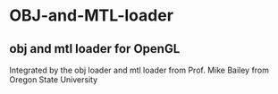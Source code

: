 # OBJ-and-MTL-loader
## obj and mtl loader for OpenGL
Integrated by the obj loader and mtl loader from Prof. Mike Bailey from Oregon State University
